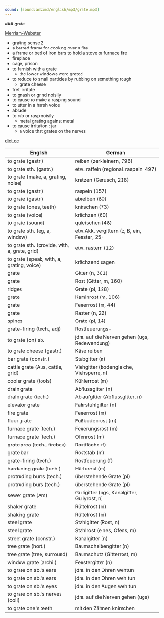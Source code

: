 ```yaml
---
sound: [sound:ankimd/english/mp3/grate.mp3]
---
```


\### grate

[Merriam-Webster](https://www.merriam-webster.com/dictionary/grate)

- grating sense 2
- a barred frame for cooking over a fire
- a frame or bed of iron bars to hold a stove or furnace fire
- fireplace
- cage, prison
- to furnish with a grate
    - the lower windows were grated
- to reduce to small particles by rubbing on something rough
    - grate cheese
- fret, irritate
- to gnash or grind noisily
- to cause to make a rasping sound
- to utter in a harsh voice
- abrade
- to rub or rasp noisily
    - metal grating against metal
- to cause irritation : jar
    - a voice that grates on the nerves

[dict.cc](https://www.dict.cc/grate)

| English        | German       |
| -------------- | ------------ |
| to grate (gastr.) | reiben (zerkleinern, 796) |
| to grate sth. (gastr.) | etw. raffeln (regional, raspeln, 497) |
| to grate (make, a, grating, noise) | kratzen (Gerusch, 218) |
| to grate (gastr.) | raspeln (157) |
| to grate (gastr.) | abreiben (80) |
| to grate (ones, teeth) | knirschen (73) |
| to grate (voice) | krächzen (60) |
| to grate (sound) | quietschen (48) |
| to grate sth. (eg, a, window) | etw.Akk. vergittern (z, B, ein, Fenster, 25) |
| to grate sth. (provide, with, a, grate, grid) | etw. rastern (12) |
| to grate (speak, with, a, grating, voice) | krächzend sagen |
| grate | Gitter (n, 301) |
| grate | Rost (Gitter, m, 160) |
| ridges | Grate (pl, 128) |
| grate | Kaminrost (m, 106) |
| grate | Feuerrost (m, 44) |
| grate | Raster (n, 22) |
| spines | Grate (pl, 14) |
| grate-firing (tech., adj) | Rostfeuerungs- |
| to grate (on) sb. | jdm. auf die Nerven gehen (ugs, Redewendung) |
| to grate cheese (gastr.) | Käse reiben |
| bar grate (constr.) | Stabgitter (n) |
| cattle grate (Aus, cattle, grid) | Viehgitter (bodengleiche, Viehsperre, n) |
| cooler grate (tools) | Kühlerrost (m) |
| drain grate | Abflussgitter (n) |
| drain grate (tech.) | Ablaufgitter (Abflussgitter, n) |
| elevator grate | Fahrstuhlgitter (n) |
| fire grate | Feuerrost (m) |
| floor grate | Fußbodenrost (m) |
| furnace grate (tech.) | Feuerungsrost (m) |
| furnace grate (tech.) | Ofenrost (m) |
| grate area (tech., firebox) | Rostfläche (f) |
| grate bar | Roststab (m) |
| grate-firing (tech.) | Rostfeuerung (f) |
| hardening grate (tech.) | Härterost (m) |
| protruding burrs (tech.) | überstehende Grate (pl) |
| protruding burs (tech.) | überstehende Grate (pl) |
| sewer grate (Am) | Gulligitter (ugs, Kanalgitter, Gullyrost, n) |
| shaker grate | Rüttelrost (m) |
| shaking grate | Rüttelrost (m) |
| steel grate | Stahlgitter (Rost, n) |
| steel grate | Stahlrost (eines, Ofens, m) |
| street grate (constr.) | Kanalgitter (n) |
| tree grate (hort.) | Baumscheibengitter (n) |
| tree grate (tree, surround) | Baumschutz (Gitterrost, m) |
| window grate (archi.) | Fenstergitter (n) |
| to grate on sb.'s ears | jdm. in den Ohren wehtun |
| to grate on sb.'s ears | jdm. in den Ohren weh tun |
| to grate on sb.'s eyes | jdm. in den Augen weh tun |
| to grate on sb.'s nerves (coll) | jdm. auf die Nerven gehen (ugs) |
| to grate one's teeth | mit den Zähnen knirschen |
